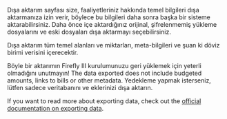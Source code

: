 Dışa aktarım sayfası size, faaliyetleriniz hakkında temel bilgileri dışa aktarmanıza izin verir, böylece bu bilgileri daha sonra başka bir sisteme aktarabilirsiniz. Daha önce içe aktardığınız orijinal, şifrelenmemiş yükleme dosyalarını ve eski dosyaları dışa aktarmayı seçebilirsiniz.

Dışa aktarım tüm temel alanları ve miktarları, meta-bilgileri ve şuan ki döviz birimi verisini içerecektir.

Böyle bir aktarımın Firefly III kurulumunuzu geri yüklemek için yeterli olmadığını unutmayın! The data exported does not include budgeted amounts, links to bills or other metadata. Yedekleme yapmak isterseniz, lütfen sadece veritabanını ve eklerinizi dışa aktarın.

If you want to read more about exporting data, check out the [official documentation on exporting data](https://firefly-iii.readthedocs.io/en/latest/import/export.html).